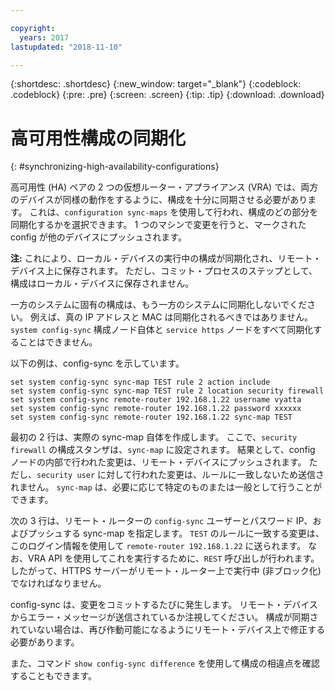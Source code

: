 ```yaml
---

copyright:
  years: 2017
lastupdated: "2018-11-10"

---
```


{:shortdesc: .shortdesc}
{:new_window: target="_blank"}
{:codeblock: .codeblock}
{:pre: .pre}
{:screen: .screen}
{:tip: .tip}
{:download: .download}

# 高可用性構成の同期化
{: #synchronizing-high-availability-configurations}

高可用性 (HA) ペアの 2 つの仮想ルーター・アプライアンス (VRA) では、両方のデバイスが同様の動作をするように、構成を十分に同期させる必要があります。 これは、`configuration sync-maps` を使用して行われ、構成のどの部分を同期化するかを選択できます。 1 つのマシンで変更を行うと、マークされた config が他のデバイスにプッシュされます。

**注:** これにより、ローカル・デバイスの実行中の構成が同期化され、リモート・デバイス上に保存されます。 ただし、コミット・プロセスのステップとして、構成はローカル・デバイスに保存されません。 

一方のシステムに固有の構成は、もう一方のシステムに同期化しないでください。 例えば、真の IP アドレスと MAC は同期化されるべきではありません。 `system config-sync` 構成ノード自体と `service https` ノードをすべて同期化することはできません。

以下の例は、config-sync を示しています。

```
set system config-sync sync-map TEST rule 2 action include
set system config-sync sync-map TEST rule 2 location security firewall
set system config-sync remote-router 192.168.1.22 username vyatta
set system config-sync remote-router 192.168.1.22 password xxxxxx
set system config-sync remote-router 192.168.1.22 sync-map TEST
```

最初の 2 行は、実際の sync-map 自体を作成します。 ここで、`security firewall` の構成スタンザは、`sync-map` に設定されます。 結果として、config ノードの内部で行われた変更は、リモート・デバイスにプッシュされます。 ただし、`security user` に対して行われた変更は、ルールに一致しないため送信されません。 `sync-map` は、必要に応じて特定のものまたは一般として行うことができます。

次の 3 行は、リモート・ルーターの `config-sync` ユーザーとパスワード IP、およびプッシュする sync-map を指定します。 `TEST` のルールに一致する変更は、このログイン情報を使用して `remote-router 192.168.1.22` に送られます。 なお、VRA API を使用してこれを実行するために、`REST` 呼び出しが行われます。したがって、HTTPS サーバーがリモート・ルーター上で実行中 (非ブロック化) でなければなりません。

config-sync は、変更をコミットするたびに発生します。 リモート・デバイスからエラー・メッセージが送信されているか注視してください。 構成が同期されていない場合は、再び作動可能になるようにリモート・デバイス上で修正する必要があります。

また、コマンド `show config-sync difference` を使用して構成の相違点を確認することもできます。
